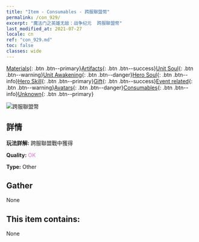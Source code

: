 ```yaml
---
title: "Item - Consumables - 跨服聯盟幣"
permalink: /con_929/
excerpt: "魔法门之英雄无敌：战争纪元  跨服聯盟幣"
last_modified_at: 2021-07-27
locale: cn
ref: "con_929.md"
toc: false
classes: wide
---
```

 [Materials](/ItemsCN/){: .btn .btn--primary}[Artifacts](/ItemsCN/Artifacts/){: .btn .btn--success}[Unit Soul](/ItemsCN/UnitSoul/){: .btn .btn--warning}[Unit Awakening](/ItemsCN/UnitAwakening/){: .btn .btn--danger}[Hero Soul](/ItemsCN/HeroSoul/){: .btn .btn--info}[Hero Skill](/ItemsCN/HeroSkill/){: .btn .btn--primary}[Gift](/ItemsCN/Gift/){: .btn .btn--success}[Event related](/ItemsCN/Events/){: .btn .btn--warning}[Avatars](/ItemsCN/Avatars/){: .btn .btn--danger}[Consumables](/ItemsCN/Consumables/){: .btn .btn--info}[Unknown](/ItemsCN/Unknown/){: .btn .btn--primary}

 ![跨服聯盟幣](/images/t/i_40017.png)

## 詳情
 **玩法詳解:** 跨服聯盟戰中獲得

 **Quality:** <span style="color: #DA70D6">OK</span>

 **Type:** Other

## Gather

  None

## This item contains:

  None

